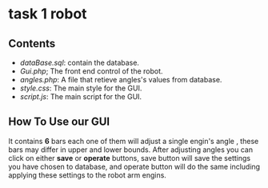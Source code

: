 # task 1 robot

## Contents
*  *dataBase.sql*: contain the database.
*  *Gui.php*; The front end control of the robot.
*  *angles.php*: A file that retieve angles's values from database.
*  *style.css*: The main style for the GUI.
*  *script.js*: The main script for the GUI.

## How To Use our GUI
It contains **6** bars each one of them will  adjust a single engin's angle , these bars may differ in upper and lower bounds.
After adjusting angles you can click on either **save** or **operate** buttons, save button will save the settings you have chosen to database, and operate button will do the same including applying these settings to the robot arm engins.

